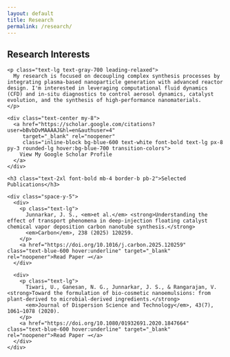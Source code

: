 ```yaml
---
layout: default
title: Research
permalink: /research/
---
```


<section class="section">
  <div class="card p-8">
    <h2 class="text-2xl font-bold mb-3"><strong>Research Interests</strong></h2>

    <p class="text-lg text-gray-700 leading-relaxed">
      My research is focused on decoupling complex synthesis processes by integrating plasma-based nanoparticle generation with advanced reactor design. I'm interested in leveraging computational fluid dynamics (CFD) and in-situ diagnostics to control aerosol dynamics, catalyst evolution, and the synthesis of high-performance nanomaterials.
    </p>

    <div class="text-center my-8">
      <a href="https://scholar.google.com/citations?user=bBvbDvMAAAAJ&hl=en&authuser=4"
         target="_blank" rel="noopener"
         class="inline-block bg-blue-600 text-white font-bold text-lg px-8 py-3 rounded-lg hover:bg-blue-700 transition-colors">
        View My Google Scholar Profile
      </a>
    </div>

    <h3 class="text-2xl font-bold mb-4 border-b pb-2">Selected Publications</h3>

    <div class="space-y-5">
      <div>
        <p class="text-lg">
          Junnarkar, J. S., <em>et al.</em> <strong>Understanding the effect of transport phenomena in deep-injection floating catalyst chemical vapor deposition carbon nanotube synthesis.</strong>
          <em>Carbon</em>, 238 (2025) 120259.
        </p>
        <a href="https://doi.org/10.1016/j.carbon.2025.120259" class="text-blue-600 hover:underline" target="_blank" rel="noopener">Read Paper →</a>
      </div>

      <div>
        <p class="text-lg">
          Tiwari, U., Ganesan, N. G., Junnarkar, J. S., & Rangarajan, V. <strong>Toward the formulation of bio-cosmetic nanoemulsions: from plant-derived to microbial-derived ingredients.</strong>
          <em>Journal of Dispersion Science and Technology</em>, 43(7), 1061–1078 (2020).
        </p>
        <a href="https://doi.org/10.1080/01932691.2020.1847664" class="text-blue-600 hover:underline" target="_blank" rel="noopener">Read Paper →</a>
      </div>
    </div>
  </div>
</section>
